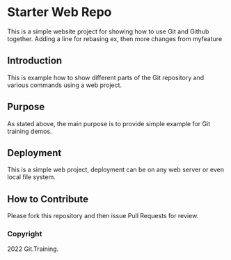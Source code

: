 # Starter Web Repo

This is a simple website project for showing how to use Git and Github together. Adding a line for rebasing ex, then more changes from myfeature

## Introduction

This is example how to show different parts of the Git repository and various commands using a web project.

## Purpose

As stated above, the main purpose is to provide simple example for Git training demos.

## Deployment

This is a simple web project, deployment can be on any web server or even local file system.

## How to Contribute

Please fork this repository and then issue Pull Requests for review.

### Copyright

2022 Git.Training.
